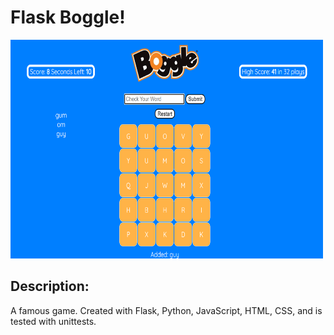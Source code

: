 # Flask Boggle! 

<img src='screenshot-boggle.png' alt='' height='350' width='500'>

## Description: 

A famous game. Created with Flask, Python, JavaScript, HTML, CSS, and is tested with unittests. 
